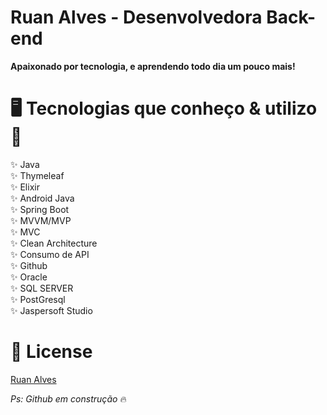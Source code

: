 # Ruan Alves - Desenvolvedora Back-end
<p align="justify"><strong>Apaixonado por tecnologia, e aprendendo todo dia um pouco mais!</strong></p>

# 🖥️ Tecnologias que conheço & utilizo 💪

✨ Java </br>
✨ Thymeleaf </br>
✨ Elixir </br>
✨ Android Java </br>
✨ Spring Boot </br>
✨ MVVM/MVP </br>
✨ MVC </br>
✨ Clean Architecture </br>
✨ Consumo de API </br>
✨ Github </br>
✨ Oracle </br>
✨ SQL SERVER </br>
✨ PostGresql </br>
✨ Jaspersoft Studio </br>

# 📖 License

[Ruan Alves](https://github.com/RuanAlves)

<i>Ps: Github em construção</i> 🔥

